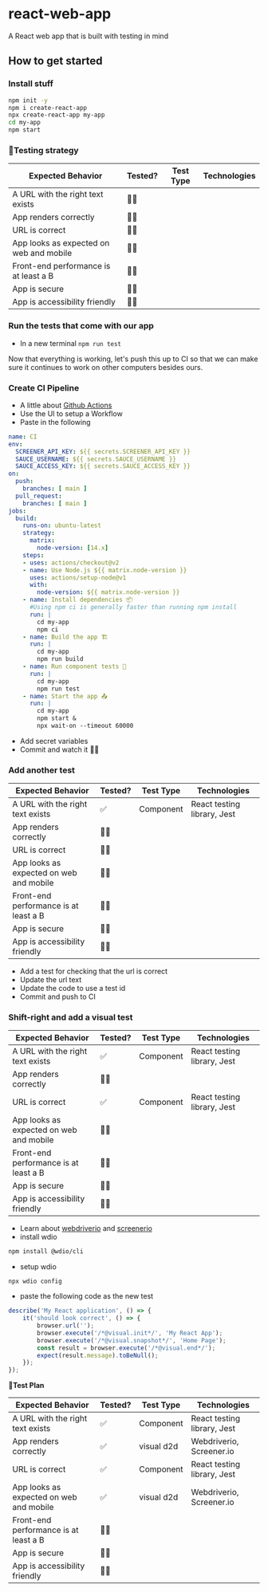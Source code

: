 # react-web-app
A React web app that is built with testing in mind

## How to get started

### Install stuff

```bash
npm init -y
npm i create-react-app
npx create-react-app my-app
cd my-app
npm start
```

### 🧪️Testing strategy

| Expected Behavior  | Tested? | Test Type  | Technologies  |
|---|---|---|---|
| A URL with the right text exists  | 🙅‍♂️ |  |  |
| App renders correctly  | 🙅‍♂️ |   |   |
| URL is correct | 🙅‍♂️ |   |  |
| App looks as expected on web and mobile  | 🙅‍♂️ |   |   |
| Front-end performance is at least a B  | 🙅‍♂️ |   |   |
| App is secure  | 🙅‍♂️ |   |   |
| App is accessibility friendly  | 🙅‍♂️ |   |   |

### Run the tests that come with our app

* In a new terminal `npm run test`

Now that everything is working, let's push this up to CI so that we can make sure it continues to work on other computers besides ours.

### Create CI Pipeline

* A little about [Github Actions](https://github.com/features/actions)
* Use the UI to setup a Workflow
* Paste in the following

```yaml
name: CI
env:
  SCREENER_API_KEY: ${{ secrets.SCREENER_API_KEY }}
  SAUCE_USERNAME: ${{ secrets.SAUCE_USERNAME }}
  SAUCE_ACCESS_KEY: ${{ secrets.SAUCE_ACCESS_KEY }}
on:
  push:
    branches: [ main ]
  pull_request:
    branches: [ main ]
jobs:
  build:
    runs-on: ubuntu-latest
    strategy:
      matrix:
        node-version: [14.x]
    steps:
    - uses: actions/checkout@v2
    - name: Use Node.js ${{ matrix.node-version }}
      uses: actions/setup-node@v1
      with:
        node-version: ${{ matrix.node-version }}
    - name: Install dependencies 📦
      #Using npm ci is generally faster than running npm install
      run: |
        cd my-app
        npm ci
    - name: Build the app 🏗
      run: |
        cd my-app
        npm run build
    - name: Run component tests 🔸
      run: |
        cd my-app
        npm run test
    - name: Start the app 📤
      run: |
        cd my-app
        npm start &
        npx wait-on --timeout 60000
```
* Add secret variables
* Commit and watch it 🏃‍♀️

### Add another test

| Expected Behavior  | Tested? | Test Type  | Technologies  |
|---|---|---|---|
| A URL with the right text exists  | ✅ | Component | React testing library, Jest |
| App renders correctly  | 🙅‍♂️ |   |   |
| URL is correct | 🙅‍♂️ |   |  |
| App looks as expected on web and mobile  | 🙅‍♂️ |   |   |
| Front-end performance is at least a B  | 🙅‍♂️ |   |   |
| App is secure  | 🙅‍♂️ |   |   |
| App is accessibility friendly  | 🙅‍♂️ |   |   |

* Add a test for checking that the url is correct
* Update the url text
* Update the code to use a test id
* Commit and push to CI

### Shift-right and add a visual test

| Expected Behavior  | Tested? | Test Type  | Technologies  |
|---|---|---|---|
| A URL with the right text exists  | ✅ | Component | React testing library, Jest |
| App renders correctly  | 🙅‍♂️ |   |   |
| URL is correct | ✅ |  Component | React testing library, Jest |
| App looks as expected on web and mobile  | 🙅‍♂️ |   |   |
| Front-end performance is at least a B  | 🙅‍♂️ |   |   |
| App is secure  | 🙅‍♂️ |   |   |
| App is accessibility friendly  | 🙅‍♂️ |   |   |

* Learn about [webdriverio](https://webdriver.io/docs/gettingstarted) and [screenerio](https://screener.io/)
* install wdio

```bash
npm install @wdio/cli
```

* setup wdio

`npx wdio config`

* paste the following code as the new test

```js
describe('My React application', () => {   
    it('should look correct', () => {
        browser.url('');
        browser.execute('/*@visual.init*/', 'My React App');
        browser.execute('/*@visual.snapshot*/', 'Home Page');
        const result = browser.execute('/*@visual.end*/');
        expect(result.message).toBeNull();
    });
});
```

**🧪️Test Plan**

| Expected Behavior  | Tested? | Test Type  | Technologies  |
|---|---|---|---|
| A URL with the right text exists  | ✅ | Component | React testing library, Jest |
| App renders correctly  | ✅ | visual d2d  | Webdriverio, Screener.io  |
| URL is correct | ✅ |  Component | React testing library, Jest |
| App looks as expected on web and mobile  | ✅ | visual d2d  | Webdriverio, Screener.io  |
| Front-end performance is at least a B  | 🙅‍♂️ |   |   |
| App is secure  | 🙅‍♂️ |   |   |
| App is accessibility friendly  | 🙅‍♂️ |   |   |
